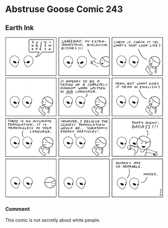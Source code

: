 # Abstruse Goose Comic 243
## Earth Ink

![image](white_people_are_so_adorable.png)
### Comment
This comic is not secretly about white people.
